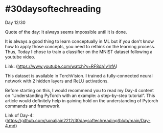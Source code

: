 # #30daysoftechreading

Day 12/30

Quote of the day: It always seems impossible until it
is done.

It is always a good thing to learn conceptually in ML but if you don't know how to apply those concepts, you need to rethink on the learning process. Thus, Today I chose to train  a classifier on the MNIST dataset following a youtube video.

Link: (https://www.youtube.com/watch?v=RF8da1v1rfA)

This dataset is available in TorchVision. I trained a fully-connected neural network with 2 hidden layers and ReLU activations.

Before starting on this, I would recommend you to read my Day-4 content on “Understanding PyTorch with an example: a step-by-step tutorial”. This article would definitely help in gaining hold on the understanding of Pytorch commands and framework.

Link of Day-4: (https://github.com/sonaljain2212/30daysoftechreading/blob/main/Day-4.md)
